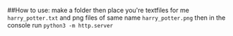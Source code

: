 ##How to use:
make a folder then place you're textfiles for me ```harry_potter.txt``` and png files of same name ```harry_potter.png``` then in the console run ```python3 -m http.server```
